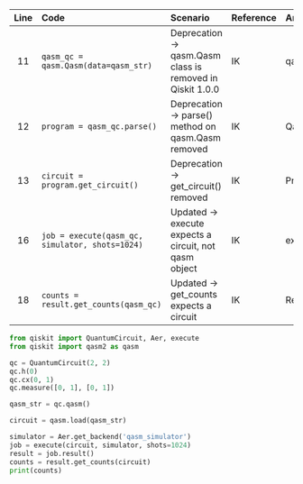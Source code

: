 | Line | Code | Scenario | Reference | Artifact | Refactoring |
|:--:|:---|:--------|:---------|:---------|:-----------|
| 11 | `qasm_qc = qasm.Qasm(data=qasm_str)` | Deprecation -> qasm.Qasm class is removed in Qiskit 1.0.0 | IK | qasm.Qasm | `circuit = qasm.load(qasm_str)` |
| 12 | `program = qasm_qc.parse()` | Deprecation -> parse() method on qasm.Qasm removed | IK | Qasm.parse |  |
| 13 | `circuit = program.get_circuit()` | Deprecation -> get_circuit() removed | IK | Program.get_circuit |  |
| 16 | `job = execute(qasm_qc, simulator, shots=1024)` | Updated -> execute expects a circuit, not qasm object | IK | execute | `job = execute(circuit, simulator, shots=1024)` |
| 18 | `counts = result.get_counts(qasm_qc)` | Updated -> get_counts expects a circuit | IK | Result.get_counts | `counts = result.get_counts(circuit)` |

```python
from qiskit import QuantumCircuit, Aer, execute
from qiskit import qasm2 as qasm

qc = QuantumCircuit(2, 2)
qc.h(0)
qc.cx(0, 1)
qc.measure([0, 1], [0, 1])

qasm_str = qc.qasm()

circuit = qasm.load(qasm_str)

simulator = Aer.get_backend('qasm_simulator')
job = execute(circuit, simulator, shots=1024)
result = job.result()
counts = result.get_counts(circuit)
print(counts)
```